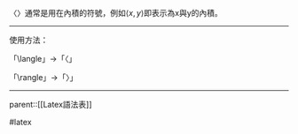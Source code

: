 〈〉通常是用在內積的符號，例如$\langle x,y\rangle$即表示為x與y的內積。
- - - 
使用方法：

「\\langle」$\rightarrow$「〈」

「\\rangle」$\rightarrow$「〉」
- - -
parent::[[Latex語法表]]

#latex